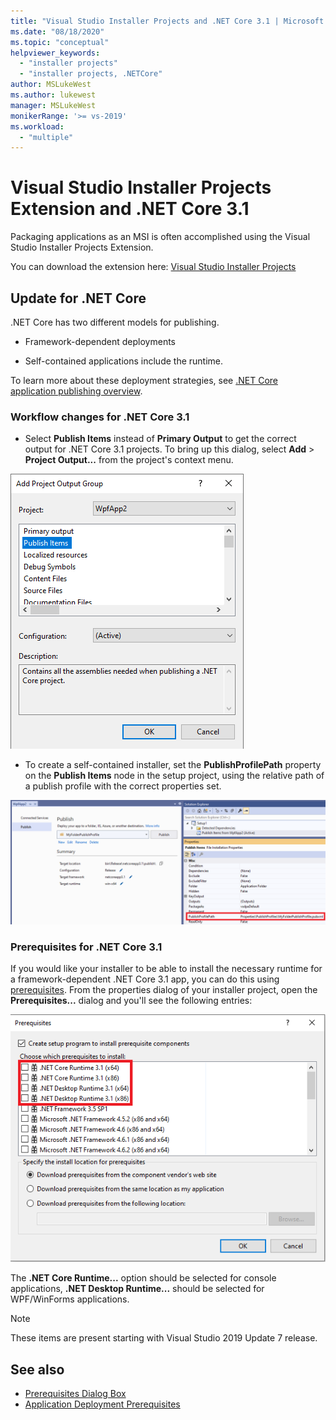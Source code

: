 ```yaml
---
title: "Visual Studio Installer Projects and .NET Core 3.1 | Microsoft Docs"
ms.date: "08/18/2020"
ms.topic: "conceptual"
helpviewer_keywords:
  - "installer projects"
  - "installer projects, .NETCore"
author: MSLukeWest
ms.author: lukewest
manager: MSLukeWest
monikerRange: '>= vs-2019'
ms.workload:
  - "multiple"
---
```


# Visual Studio Installer Projects Extension and .NET Core 3.1

Packaging applications as an MSI is often accomplished using the Visual Studio Installer Projects Extension.

You can download the extension here:
[Visual Studio Installer Projects](https://marketplace.visualstudio.com/items?itemName=VisualStudioClient.MicrosoftVisualStudio2017InstallerProjects)

## Update for .NET Core
.NET Core has two different models for publishing.

- Framework-dependent deployments

- Self-contained applications include the runtime.

To learn more about these deployment strategies, see [.NET Core application publishing overview](https://docs.microsoft.com/dotnet/core/deploying/).

### Workflow changes for .NET Core 3.1

- Select **Publish Items** instead of **Primary Output** to get the correct output for .NET Core 3.1 projects.  To bring up this dialog, select **Add** > **Project Output...** from the project's context menu.

![The Publish Items output group in the Add Project Output Group dialog](../deployment/media/installerprojects-netcore-publishitemsoutput.png "Pick Publish Items")

- To create a self-contained installer, set the **PublishProfilePath** property on the **Publish Items** node in the setup project, using the relative path of a publish profile with the correct properties set.

![Setting the publish profile on the Publish Items project output item](../deployment/media/installerprojects-netcore-publishprofile.png "Set Publish Profile")

### Prerequisites for .NET Core 3.1

If you would like your installer to be able to install the necessary runtime for a framework-dependent .NET Core 3.1 app, you can do this using [prerequisites](../deployment/application-deployment-prerequisites.md).  From the properties dialog of your installer project, open the **Prerequisites...** dialog and you'll see the following entries:

![.NET Core items in the Prerequisites dialog](../deployment/media/installerprojects-netcore-prereqs.png ".NET Core Prerequisites")

The **.NET Core Runtime...** option should be selected for console applications, **.NET Desktop Runtime...** should be selected for WPF/WinForms applications.

>[!NOTE]
>These items are present starting with Visual Studio 2019 Update 7 release.

## See also

- [Prerequisites Dialog Box](../ide/reference/prerequisites-dialog-box.md)
- [Application Deployment Prerequisites](../deployment/application-deployment-prerequisites.md)
